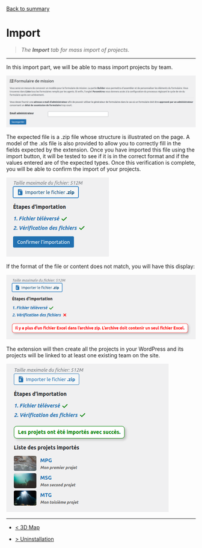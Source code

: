 [Back to summary](/documentation/EN/01%20-%20Summary.md)

# Import

> *The **Import** tab for mass import of projects.*

---

In this import part, we will be able to mass import projects by team.

![Importing projects](/documentation/attachments/illustration-30.png?raw=true)

The expected file is a .zip file whose structure is illustrated on the page. A model of the .xls file is also provided to allow you to correctly fill in the fields expected by the extension.
Once you have imported this file using the import button, it will be tested to see if it is in the correct format and if the values entered are of the expected types. Once this verification is complete, you will be able to confirm the import of your projects.

![Validation process](/documentation/attachments/illustration-12.png?raw=true)

If the format of the file or content does not match, you will have this display:

![Validation process](/documentation/attachments/illustration-14.png?raw=true)

The extension will then create all the projects in your WordPress and its projects will be linked to at least one existing team on the site.

![Validation process](/documentation/attachments/illustration-13.png?raw=true)

---

- [< 3D Map](/documentation/EN/06%20-%203D%20Map.md)

- [> Uninstallation](/documentation/EN/08%20-%20Uninstallation.md)